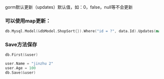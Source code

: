 gorm默认更新（updates）默认值，如：0，false，null等不会更新

### 可以使用map更新：

```go
db.Mysql.Model(&dbModel.ShopSort{}).Where("id = ?", data.Id).Updates(map[string]any{"sort_name": data.SortName, "home_page_top": data.HomePageTop})
```

### Save方法保存

```go
db.First(&user)

user.Name = "jinzhu 2"
user.Age = 100
db.Save(&user)
```
